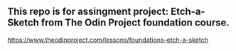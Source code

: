 ## This repo is for assingment project: Etch-a-Sketch from The Odin Project foundation course.
https://www.theodinproject.com/lessons/foundations-etch-a-sketch
